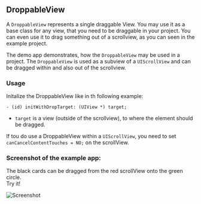 DroppableView
---------------

A `DroppableView` represents a single draggable View. You may use it as a base class for any view, that you need to be draggable in your project. You can even use it to drag something out of a scrollview, as you can seen in the example project.

The demo app demonstrates, how the `DroppableView` may be used in a project.
The `DroppableView` is used as a subview of a `UIScrollView` and can be dragged within and also out of the scrollview.

### Usage

Initalize the DroppableView like in th following example:  

`- (id) initWithDropTarget: (UIView *) target;`

- `target` is a view (outside of the scrollview), to where the element should be dragged.

If tou do use a DroppableView within a `UIScrollView`, you need to set `canCancelContentTouches = NO;` on the scrollView.

### Screenshot of the example app:

The black cards can be dragged from the red scrollView onto the green circle.  
Try it!

  
![Screenshot](http://www.bilderload.com/bild/189325/droppableviewIRGWX.png)
